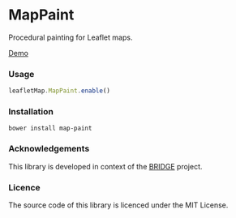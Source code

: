 MapPaint
========

Procedural painting for Leaflet maps.

[Demo](http://sintef-9012.github.io/MapPaint/)

### Usage

```javascript
leafletMap.MapPaint.enable()
```

### Installation

```
bower install map-paint
```

### Acknowledgements

This library is developed in context of the [BRIDGE](http://www.bridgeproject.eu/en) project.

### Licence

The source code of this library is licenced under the MIT License.
